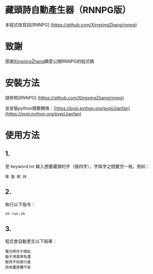 # 藏頭詩自動產生器（RNNPG版） 

本程式改寫自[RNNPG] (https://github.com/XingxingZhang/rnnpg)

# 致謝 

感謝[XingxingZhang](https://github.com/XingxingZhang)願意公開RNNPG的程式碼

# 安裝方法 

請參照[RNNPG] (https://github.com/XingxingZhang/rnnpg)

並安裝python簡繁轉換：[https://pypi.python.org/pypi/Jianfan](https://pypi.python.org/pypi/Jianfan)

# 使用方法

## 1.
至 keyword.txt 輸入想要藏頭的字（限四字），字與字之間要空一格，例如：

```
電 腦 賦 詩
``` 

## 2.
執行以下指令：

```
sh run.sh
```

## 3.
程式會自動產生以下結果：

```
電光明月夕陽紅
腦子清風草色濃
賦得不知南行處
詩來盡是種不容
```
